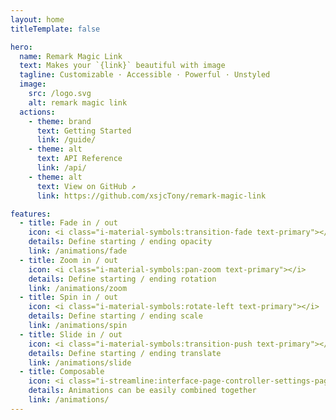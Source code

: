 ```yaml
---
layout: home
titleTemplate: false

hero:
  name: Remark Magic Link
  text: Makes your `{link}` beautiful with image
  tagline: Customizable · Accessible · Powerful · Unstyled
  image:
    src: /logo.svg
    alt: remark magic link
  actions:
    - theme: brand
      text: Getting Started
      link: /guide/
    - theme: alt
      text: API Reference
      link: /api/
    - theme: alt
      text: View on GitHub ↗
      link: https://github.com/xsjcTony/remark-magic-link

features:
  - title: Fade in / out
    icon: <i class="i-material-symbols:transition-fade text-primary"></i>
    details: Define starting / ending opacity
    link: /animations/fade
  - title: Zoom in / out
    icon: <i class="i-material-symbols:pan-zoom text-primary"></i>
    details: Define starting / ending rotation
    link: /animations/zoom
  - title: Spin in / out
    icon: <i class="i-material-symbols:rotate-left text-primary"></i>
    details: Define starting / ending scale
    link: /animations/spin
  - title: Slide in / out
    icon: <i class="i-material-symbols:transition-push text-primary"></i>
    details: Define starting / ending translate
    link: /animations/slide
  - title: Composable
    icon: <i class="i-streamline:interface-page-controller-settings-page-setting-square-triangle-circle-line-combination-variation text-primary"></i>
    details: Animations can be easily combined together
    link: /animations/
---
```

